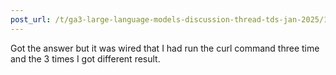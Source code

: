 ```yaml
---
post_url: /t/ga3-large-language-models-discussion-thread-tds-jan-2025/163247/102
---
```

Got the answer but it was wired that I had run the curl command three time and the 3 times I got different result.